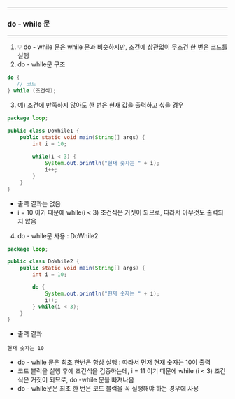 -----
### do - while 문
-----
1. 💡 do - while 문은 while 문과 비슷하지만, 조건에 상관없이 무조건 한 번은 코드를 실행
2. do - while문 구조
```java
do {
   // 코드
} while (조건식);
```

3. 예) 조건에 만족하지 않아도 한 번은 현재 값을 출력하고 싶을 경우
```java
package loop;

public class DoWhile1 {
    public static void main(String[] args) {
        int i = 10;
        
        while(i < 3) {
            System.out.println("현재 숫자는 " + i);
            i++;
        }
    }
}
```
  - 출력 결과는 없음
  - i = 10 이기 때문에 while(i < 3) 조건식은 거짓이 되므로, 따라서 아무것도 출력되지 않음

4. do - while문 사용 : DoWhile2
```java
package loop;

public class DoWhile2 {
    public static void main(String[] args) {
        int i = 10;

        do {
            System.out.println("현재 숫자는 " + i);
            i++;
        } while(i < 3);
    }
}
```
  - 출력 결과
```
현재 숫자는 10
```
   - do - while 문은 최초 한번은 항상 실행 : 따라서 먼저 현재 숫자는 10이 출력
   - 코드 블럭을 실행 후에 조건식을 검증하는데, i = 11 이기 때문에 while (i < 3) 조건식은 거짓이 되므로, do  -while 문을 빠져나옴
   - do - while문은 최초 한 번은 코드 블럭을 꼭 실행해야 하는 경우에 사용
